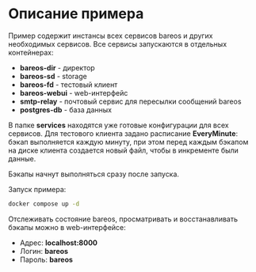 # Описание примера

Пример содержит инстансы всех сервисов bareos и других необходимых сервисов.
Все сервисы запускаются в отдельных контейнерах:

- **bareos-dir** - директор
- **bareos-sd** - storage
- **bareos-fd** - тестовый клиент
- **bareos-webui** - web-интерфейс
- **smtp-relay** - почтовый сервис для пересылки сообщений bareos
- **postgres-db** - база данных

В папке **services** находятся уже готовые конфигурации для всех сервисов.
Для тестового клиента задано расписание **EveryMinute**: бэкап выполняется каждую минуту, при
этом перед каждым бэкапом на диске клиента создается новый файл, чтобы в инкременте были
данные.

Бэкапы начнут выполняться сразу после запуска.

Запуск примера:

```bash
docker compose up -d
```

Отслеживать состояние bareos, просматривать и восстанавливать бэкапы можно в web-интерфейсе:

- Адрес: **localhost:8000**
- Логин: **bareos**
- Пароль: **bareos**

